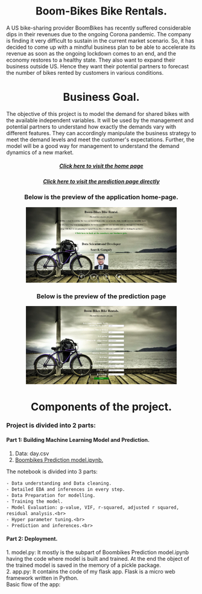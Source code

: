 <center><h1 align="center">Boom-Bikes Bike Rentals.</h1></center>

<p>A US bike-sharing provider BoomBikes has recently suffered considerable dips in their revenues due to the ongoing Corona pandemic. The company is finding it very difficult to sustain in the current market scenario. So, it has decided to come up with a mindful business plan to be able to accelerate its revenue as soon as the ongoing lockdown comes to an end, and the economy restores to a healthy state. They also want to expand their business outside US. Hence they want their potential partners to forecast the number of bikes rented by customers in various conditions.</p>

<center><h1 align="center">Business Goal.</h1></center>
<p>The objective of this project is to model the demand for shared bikes with the available independent variables. It will be used by the management and potential partners to understand how exactly the demands vary with different features. They can accordingly manipulate the business strategy to meet the demand levels and meet the customer's expectations. Further, the model will be a good way for management to understand the demand dynamics of a new market. </p>

<center><h5 align="center"><a href="https://boombikes-prediction-api.herokuapp.com/">Click here to visit the home page</a></h6></center>
<center><h5 align="center"><a href="https://boombikes-prediction-api.herokuapp.com/index">Click here to visit the prediction page directly</a></h6></center>

<center><h3 align="center">Below is the preview of the application home-page.</h3></center>
<div align="center">
    <img src="/static/img/homepage.jpg" width="400px"/>
</div>

<center><h3 align="center">Below is the preview of the prediction page</h3></center>
<div align="center">
	<img src="/static/img/prediction.jpg" width="400px"/>
</div>


<center><h1 align="center">Components of the project.</h1></center>
<h3>Project is divided into 2 parts:</h3>
<h4>Part 1: Building Machine Learning Model and Prediction.</h4>
<ol type="1">
<li> Data: day.csv</li>
<li><a href="https://github.com/ds-souvik/Prediction-of-Bike-Rental-Count-Linear-Regression-and-Deployment-along-with-deployment/blob/master/BoomBikes%20Prediction%20model.ipynb">Boombikes Prediction model.ipynb.</a></li>
</ol>
The notebook is divided into 3 parts:<br>

	- Data understanding and Data cleaning.
	- Detailed EDA and inferences in every step.
	- Data Preparation for modelling.
	- Training the model.
	- Model Evaluation: p-value, VIF, r-squared, adjusted r squared, residual analysis.<br>
	- Hyper parameter tuning.<br>
	- Prediction and inferences.<br>
<h4>Part 2: Deployment.</h4>
1. model.py: It mostly is the subpart of Boombikes Prediction model.ipynb having the code where model is built and trained. At the end the object of the trained model is saved in the memory of a pickle package.<br>
2. app.py: It contains the code of my flask app. Flask is a micro web framework written in Python.<br>
Basic flow of the app:

